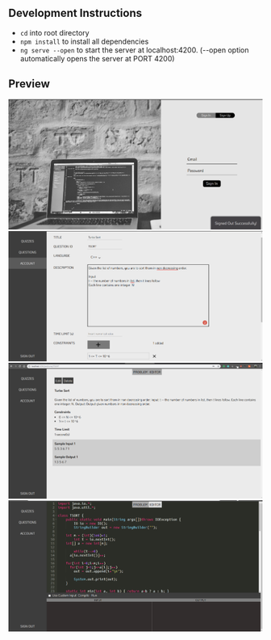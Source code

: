 ## Development Instructions
- `cd` into root directory
- `npm install` to install all dependencies
- `ng serve --open` to start the server at localhost:4200. (--open option automatically opens the server at PORT 4200)

## Preview
![Register](https://github.com/svr8/MUJ-Stacks/blob/master/Screenshots/login.png)
![QuestionCreate](https://github.com/svr8/MUJ-Stacks/blob/master/Screenshots/questionCreate.png)
![Question](https://github.com/svr8/MUJ-Stacks/blob/master/Screenshots/question.png)
![Editor](https://github.com/svr8/MUJ-Stacks/blob/master/Screenshots/Editor.png)


